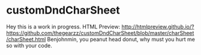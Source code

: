 # customDndCharSheet
Hey this is a work in progress.
HTML Preview:
http://htmlpreview.github.io/?https://github.com/thegearzz/customDndCharSheet/blob/master/charSheet/charSheet.html
Benjohnmin, you peanut head donut, why must you hurt me so with your code.
